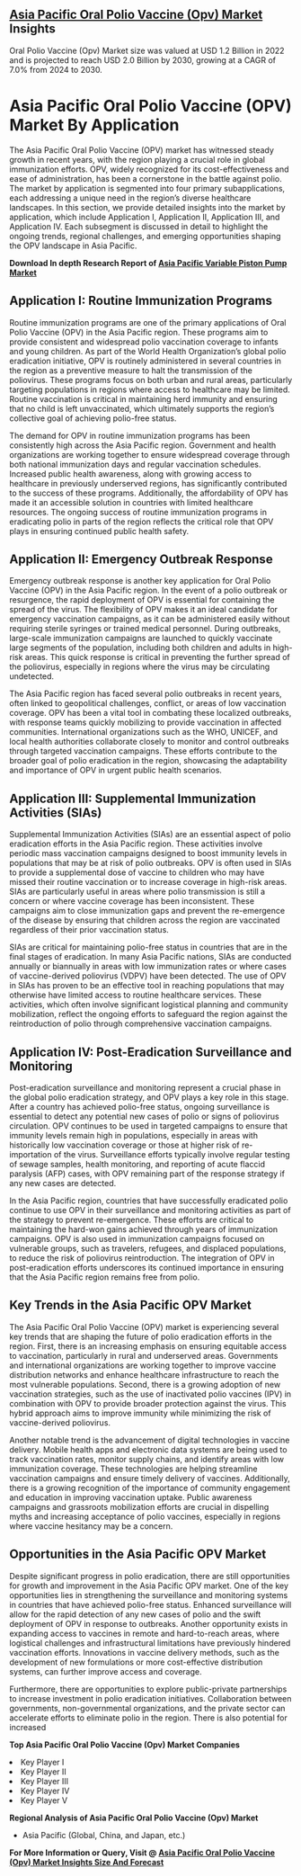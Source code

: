 <h2><a href="https://www.verifiedmarketreports.com/download-sample/?rid=138202&amp;utm_source=Github-Feb&amp;utm_medium=225" target="_blank">Asia Pacific Oral Polio Vaccine (Opv) Market</a> Insights</h2><p>Oral Polio Vaccine (Opv) Market size was valued at USD 1.2 Billion in 2022 and is projected to reach USD 2.0 Billion by 2030, growing at a CAGR of 7.0% from 2024 to 2030.</p><p><h1>Asia Pacific Oral Polio Vaccine (OPV) Market By Application</h1> <p>The Asia Pacific Oral Polio Vaccine (OPV) market has witnessed steady growth in recent years, with the region playing a crucial role in global immunization efforts. OPV, widely recognized for its cost-effectiveness and ease of administration, has been a cornerstone in the battle against polio. The market by application is segmented into four primary subapplications, each addressing a unique need in the region’s diverse healthcare landscapes. In this section, we provide detailed insights into the market by application, which include Application I, Application II, Application III, and Application IV. Each subsegment is discussed in detail to highlight the ongoing trends, regional challenges, and emerging opportunities shaping the OPV landscape in Asia Pacific. <p><strong>Download In depth Research Report of <a href="https://www.verifiedmarketreports.com/download-sample/?rid=236118&amp;utm_source=Pulse-Dec&amp;utm_medium=225" target="_blank">Asia Pacific Variable Piston Pump Market</a></strong></p></p> <h2>Application I: Routine Immunization Programs</h2> <p>Routine immunization programs are one of the primary applications of Oral Polio Vaccine (OPV) in the Asia Pacific region. These programs aim to provide consistent and widespread polio vaccination coverage to infants and young children. As part of the World Health Organization’s global polio eradication initiative, OPV is routinely administered in several countries in the region as a preventive measure to halt the transmission of the poliovirus. These programs focus on both urban and rural areas, particularly targeting populations in regions where access to healthcare may be limited. Routine vaccination is critical in maintaining herd immunity and ensuring that no child is left unvaccinated, which ultimately supports the region’s collective goal of achieving polio-free status. <p>The demand for OPV in routine immunization programs has been consistently high across the Asia Pacific region. Government and health organizations are working together to ensure widespread coverage through both national immunization days and regular vaccination schedules. Increased public health awareness, along with growing access to healthcare in previously underserved regions, has significantly contributed to the success of these programs. Additionally, the affordability of OPV has made it an accessible solution in countries with limited healthcare resources. The ongoing success of routine immunization programs in eradicating polio in parts of the region reflects the critical role that OPV plays in ensuring continued public health safety.</p> <h2>Application II: Emergency Outbreak Response</h2> <p>Emergency outbreak response is another key application for Oral Polio Vaccine (OPV) in the Asia Pacific region. In the event of a polio outbreak or resurgence, the rapid deployment of OPV is essential for containing the spread of the virus. The flexibility of OPV makes it an ideal candidate for emergency vaccination campaigns, as it can be administered easily without requiring sterile syringes or trained medical personnel. During outbreaks, large-scale immunization campaigns are launched to quickly vaccinate large segments of the population, including both children and adults in high-risk areas. This quick response is critical in preventing the further spread of the poliovirus, especially in regions where the virus may be circulating undetected. <p>The Asia Pacific region has faced several polio outbreaks in recent years, often linked to geopolitical challenges, conflict, or areas of low vaccination coverage. OPV has been a vital tool in combating these localized outbreaks, with response teams quickly mobilizing to provide vaccination in affected communities. International organizations such as the WHO, UNICEF, and local health authorities collaborate closely to monitor and control outbreaks through targeted vaccination campaigns. These efforts contribute to the broader goal of polio eradication in the region, showcasing the adaptability and importance of OPV in urgent public health scenarios.</p> <h2>Application III: Supplemental Immunization Activities (SIAs)</h2> <p>Supplemental Immunization Activities (SIAs) are an essential aspect of polio eradication efforts in the Asia Pacific region. These activities involve periodic mass vaccination campaigns designed to boost immunity levels in populations that may be at risk of polio outbreaks. OPV is often used in SIAs to provide a supplemental dose of vaccine to children who may have missed their routine vaccination or to increase coverage in high-risk areas. SIAs are particularly useful in areas where polio transmission is still a concern or where vaccine coverage has been inconsistent. These campaigns aim to close immunization gaps and prevent the re-emergence of the disease by ensuring that children across the region are vaccinated regardless of their prior vaccination status. <p>SIAs are critical for maintaining polio-free status in countries that are in the final stages of eradication. In many Asia Pacific nations, SIAs are conducted annually or biannually in areas with low immunization rates or where cases of vaccine-derived poliovirus (VDPV) have been detected. The use of OPV in SIAs has proven to be an effective tool in reaching populations that may otherwise have limited access to routine healthcare services. These activities, which often involve significant logistical planning and community mobilization, reflect the ongoing efforts to safeguard the region against the reintroduction of polio through comprehensive vaccination campaigns.</p> <h2>Application IV: Post-Eradication Surveillance and Monitoring</h2> <p>Post-eradication surveillance and monitoring represent a crucial phase in the global polio eradication strategy, and OPV plays a key role in this stage. After a country has achieved polio-free status, ongoing surveillance is essential to detect any potential new cases of polio or signs of poliovirus circulation. OPV continues to be used in targeted campaigns to ensure that immunity levels remain high in populations, especially in areas with historically low vaccination coverage or those at higher risk of re-importation of the virus. Surveillance efforts typically involve regular testing of sewage samples, health monitoring, and reporting of acute flaccid paralysis (AFP) cases, with OPV remaining part of the response strategy if any new cases are detected. <p>In the Asia Pacific region, countries that have successfully eradicated polio continue to use OPV in their surveillance and monitoring activities as part of the strategy to prevent re-emergence. These efforts are critical to maintaining the hard-won gains achieved through years of immunization campaigns. OPV is also used in immunization campaigns focused on vulnerable groups, such as travelers, refugees, and displaced populations, to reduce the risk of poliovirus reintroduction. The integration of OPV in post-eradication efforts underscores its continued importance in ensuring that the Asia Pacific region remains free from polio.</p> <h2>Key Trends in the Asia Pacific OPV Market</h2> <p>The Asia Pacific Oral Polio Vaccine (OPV) market is experiencing several key trends that are shaping the future of polio eradication efforts in the region. First, there is an increasing emphasis on ensuring equitable access to vaccination, particularly in rural and underserved areas. Governments and international organizations are working together to improve vaccine distribution networks and enhance healthcare infrastructure to reach the most vulnerable populations. Second, there is a growing adoption of new vaccination strategies, such as the use of inactivated polio vaccines (IPV) in combination with OPV to provide broader protection against the virus. This hybrid approach aims to improve immunity while minimizing the risk of vaccine-derived poliovirus. <p>Another notable trend is the advancement of digital technologies in vaccine delivery. Mobile health apps and electronic data systems are being used to track vaccination rates, monitor supply chains, and identify areas with low immunization coverage. These technologies are helping streamline vaccination campaigns and ensure timely delivery of vaccines. Additionally, there is a growing recognition of the importance of community engagement and education in improving vaccination uptake. Public awareness campaigns and grassroots mobilization efforts are crucial in dispelling myths and increasing acceptance of polio vaccines, especially in regions where vaccine hesitancy may be a concern.</p> <h2>Opportunities in the Asia Pacific OPV Market</h2> <p>Despite significant progress in polio eradication, there are still opportunities for growth and improvement in the Asia Pacific OPV market. One of the key opportunities lies in strengthening the surveillance and monitoring systems in countries that have achieved polio-free status. Enhanced surveillance will allow for the rapid detection of any new cases of polio and the swift deployment of OPV in response to outbreaks. Another opportunity exists in expanding access to vaccines in remote and hard-to-reach areas, where logistical challenges and infrastructural limitations have previously hindered vaccination efforts. Innovations in vaccine delivery methods, such as the development of new formulations or more cost-effective distribution systems, can further improve access and coverage. <p>Furthermore, there are opportunities to explore public-private partnerships to increase investment in polio eradication initiatives. Collaboration between governments, non-governmental organizations, and the private sector can accelerate efforts to eliminate polio in the region. There is also potential for increased</p><p><strong>Top Asia Pacific Oral Polio Vaccine (Opv) Market Companies</strong></p><div data-test-id=""><p><li>Key Player I</li><li> Key Player II</li><li> Key Player III</li><li> Key Player IV</li><li> Key Player V</li></p><div><strong>Regional Analysis of&nbsp;Asia Pacific Oral Polio Vaccine (Opv) Market</strong></div><ul><li dir="ltr"><p dir="ltr">Asia Pacific (Global, China, and Japan, etc.)</p></li></ul><p><strong>For More Information or Query, Visit @&nbsp;</strong><strong><a href="https://www.verifiedmarketreports.com/product/global-oral-polio-vaccine-opv-market-report-2019-competitive-landscape-trends-and-opportunities/?utm_source=Github-Feb&amp;utm_medium=225" target="_blank">Asia Pacific Oral Polio Vaccine (Opv) Market Insights Size And Forecast</a></strong></p></div><h2>&nbsp;</h2><div data-test-id="">&nbsp;</div>
